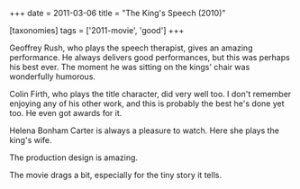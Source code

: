 +++
date = 2011-03-06
title = "The King's Speech (2010)"

[taxonomies]
tags = ['2011-movie', 'good']
+++

Geoffrey Rush, who plays the speech therapist, gives an amazing
performance. He always delivers good performances, but this was perhaps
his best ever. The moment he was sitting on the kings\' chair was
wonderfully humorous.

Colin Firth, who plays the title character, did very well too. I don\'t
remember enjoying any of his other work, and this is probably the best
he\'s done yet too. He even got awards for it.

Helena Bonham Carter is always a pleasure to watch. Here she plays the
king\'s wife.

The production design is amazing.

The movie drags a bit, especially for the tiny story it tells.
